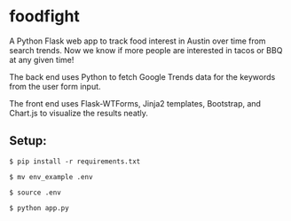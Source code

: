 # foodfight
A Python Flask web app to track food interest in Austin over time from search trends. Now we know if more people are interested in tacos or BBQ at any given time!

The back end uses Python to fetch Google Trends data for the keywords from the user form input.

The front end uses Flask-WTForms, Jinja2 templates, Bootstrap, and Chart.js to visualize the results neatly.

## Setup:
```
$ pip install -r requirements.txt
```
```
$ mv env_example .env
```
```
$ source .env
```
```
$ python app.py
```